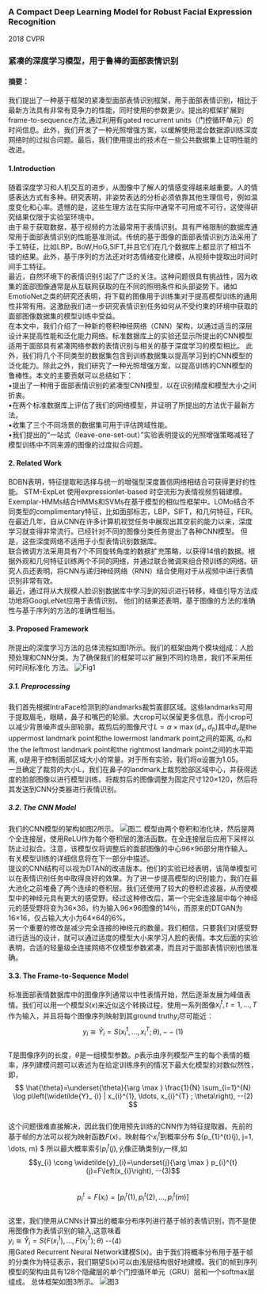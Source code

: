 ### A Compact Deep Learning Model for Robust Facial Expression Recognition
2018 CVPR  
### 紧凑的深度学习模型，用于鲁棒的面部表情识别   
#### 摘要：
我们提出了一种基于框架的紧凑型面部表情识别框架，用于面部表情识别，相比于最新方法具有非常有竞争力的性能，同时使用的参数更少。提出的框架扩展到frame-to-sequence方法,通过利用有gated recurrent units（门控循环单元）的时间信息。此外，我们开发了一种光照增强方案，以缓解使用混合数据源训练深度网络时的过拟合问题。最后，我们使用提出的技术在一些公共数据集上证明性能的改进。  
#### 1.Introduction  
随着深度学习和人机交互的进步，从图像中了解人的情感变得越来越重要。人的情感表达方式有多种。研究表明，非姿势表达的分析必须依靠其他生理信号，例如温度变化和心率。遗憾的是，这些生理方法在实际中通常不可用或不可行，这使得研究结果仅限于实验室环境中。  
由于易于获取数据，基于视频的方法最常用于表情识别。具有严格限制的数据库通常用于面部表情识别的性能基准测试。传统的基于图像的面部表情识别方法采用了手工特征，比如LBP，BoW,HoG,SIFT,并且它们在几个数据库上都显示了相当不错的结果。此外，基于序列的方法还对时态情绪变化建模，从视频中提取出时间时间手工特征。   
最近，自然环境下的表情识别引起了广泛的关注。这种问题很具有挑战性，因为收集的面部图像通常是从互联网获取的在不同的照明条件和头部姿势下。诸如EmotioNet之类的研究还表明，将下载的图像用于训练集对于提高模型训练的通用性非常有用。这激励我们进一步研究表情识别任务如何从不受约束的环境中获取的面部图像数据集的模型训练中受益。  
在本文中，我们介绍了一种新的卷积神经网络（CNN）架构，以通过适当的深层设计来提高性能和泛化能力网络。标准数据库上的实验还显示所提出的CNN模型适用于面部具有紧凑网络参数的表情识别与相关的基于深度学习的模型相比。 此外，我们将几个不同类型的数据集包含到训练数据集以提高学习到的CNN模型的泛化能力。除此之外，我们研究了一种光照增强方案，以提高训练的CNN模型的鲁棒性。本文的主要贡献可以总结如下：  
•提出了一种用于面部表情识别的紧凑型CNN模型，以在识别精度和模型大小之间折衷。  
•在两个标准数据库上评估了我们的网络模型，并证明了所提出的方法优于最新方法。  
•收集了三个不同场景的数据集可用于评估跨域性能。  
•我们提出的“一站式（leave-one-set-out）”实验表明提议的光照增强策略减轻了模型训练中不同来源的图像的过度拟合问题。  
#### 2. Related Work  
BDBN表明，特征提取和选择与统一的增强型深度置信网络相结合可获得更好的性能。 STM-ExpLet 使用expressionlet-based 时空流形为表情视频剪辑建模。Exemplar-HMMs结合HMMs和SVMs在基于模型的相似性框架中。LOMo结合不同类型的complimentary特征，比如面部标志，LBP，SIFT，和几何特征，FER。  
在最近几年，自从CNN在许多计算机视觉任务中展现出其空前的能力以来，深度学习就变得非常流行。已经针对不同的图像分类任务提出了各种CNN模型。 但是，这些深度网络不适用于小型表情识别数据库。  
联合微调方法采用具有7个不同旋转角度的数据扩充策略，以获得14倍的数据。根据外观和几何特征训练两个不同的网络，并通过联合微调来组合预训练的网络。研究人员还表明，将CNN与递归神经网络（RNN）结合使用对于从视频中进行表情识别非常有效。  
最近，通过将从大规模人脸识别数据库中学习到的知识进行转移，峰值引导方法成功地将GoogLeNet应用于表情识别。 他们的结果还表明，基于图像的方法的准确性与基于序列的方法的准确性相当。  
#### 3. Proposed Framework   
所提出的深度学习方法的总体流程如图1所示。我们的框架由两个模块组成：人脸预处理和CNN分类。为了确保我们的框架可以扩展到不同的场景，我们不采用任何时间标准化
方法。  ![Fig1](https://github.com/David-on-Code/Facial-expression-recognizition/blob/master/Compact_DL_FER/Fig1.png)  
##### 3.1. Preprocessing   
我们首先根据IntraFace检测到的landmarks裁剪面部区域。这些landmarks可用于提取眉毛，眼睛，鼻子和嘴巴的轮廓。大crop可以保留更多信息，而小crop可以减少背景噪声或头部轮廓。裁剪后的图像尺寸$L=\alpha \times \max \left(d_{v}, d_{h}\right)$其中$d_{v}$是the uppermost landmark point和the lowermost landmark point之间的距离, $d_{h}$和the the leftmost landmark point和the rightmost landmark point之间的水平距离, α是用于控制面部区域大小的常量。对于所有实验，我们将α设置为1.05。  
一旦确定了裁剪的大小L，我们在鼻子的landmark上裁剪脸部区域中心，并获得适度的脸部图像以进行模型训练。将裁剪后的图像调整为固定尺寸120×120，然后将其发送到CNN分类器进行表情识别。  
##### 3.2. The CNN Model   
我们的CNN模型的架构如图2所示。 ![图二](https://github.com/David-on-Code/Facial-expression-recognizition/blob/master/Compact_DL_FER/Fig2.png) 模型由两个卷积和池化块，然后是两个全连接层，使用ReLU作为每个卷积层的激活函数。在全连接层后应用下采样以防止过拟合。注意，该模型仅将调整后的面部图像的中心96×96部分用作输入。有关模型训练的详细信息将在下一部分中描述。  
提议的CNN结构可以视为DTAN的改进版本。他们的实验已经表明，该简单模型可以在表情识别任务中取得良好的效果。为了进一步提高模型的识别能力，我们在最大池化之前堆叠了两个连续的卷积层。我们还使用了较大的卷积滤波器，从而使模型中的神经元具有更大的感受野。经过这种修改后，第一个完全连接层中每个神经元的感受野将变为36×36，约为输入96×96图像的14％，而原来的DTGAN为16×16，仅占输入大小为64×64的6%。  
另一个重要的修改是减少完全连接的神经元的数量。我们相信，只要我们对感受野进行适当的设计，就可以通过适度的模型大小来学习人脸的表情。本文后面的实验表明，合适的轻量级全连接网络不仅模型参数紧凑，而且对于面部表情识别也很准确。  
#### 3.3. The Frame-to-Sequence Model  
标准面部表情数据库中的图像序列通常以中性表情开始，然后逐渐发展为峰值表情。我们可以用一个模型$S(x)$来近似这个转换过程，使用一系列图像$x_{i}^{t}, t=1, \ldots, T$作为输入，并且将每个图像序列映射到其ground truth$y_{i}$尽可能近：
$$
y_{i} \cong \widetilde{Y}_ {i}=S\left(x_{i}^{1}, \ldots, x_{i}^{T} ; \theta\right), --(1)
$$   
T是图像序列的长度，$\theta$是一组模型参数。$p$表示由序列模型产生的每个表情的概率，序列建模问题可以表述为在给定训练序列的情况下最大化模型的对数似然性，即，  
 $$
\hat{\theta}=\underset{\theta}{\arg \max } \frac{1}{N} \sum_{i=1}^{N} \log p\left(\widetilde{Y}_ {i} | x_{i}^{1}, \ldots, x_{i}^{T} ; \theta\right), --(2)
$$  
这个问题很难直接解决，因此我们使用预先训练的CNN作为特征提取器。先前的基于帧的方法可以视为映射函数$F(x)$，映射每个$x_{i}^{t}$到概率分布 
$\{p_{1}^{t}(j), j=1, \dots, m\} $
所以最大概率索引$p_{i}^{t}(j), \widetilde{y}_ {i}$像正确类别$y_{i}$一样,如  
$$y_{i} \cong \widetilde{y}_{i}=\underset{j}{\arg \max } p_{i}^{t}(j)=F\left(x_{i}\right), --(3)$$  
$$p_{i}^{t}=F\left(x_{i}\right)=\left[p_{i}^{t}(1), p_{i}^{t}(2), \ldots, p_{i}^{t}(m)\right]$$  
这里，我们使用从CNNs计算出的概率分布序列进行基于帧的表情识别，而不是使用图像作为表情识别的输入,这意味着  
$y_{i} \cong \widetilde{Y}_ {i}=S\left(F\left(x_{i}^{1}\right), \ldots, F\left(x_{i}^{T}\right) ; \theta\right)$ --(4)  
用Gated Recurrent Neural Network建模S(x)。由于我们将概率分布用于基于帧的分类作为特征表示，我们期望S(x)可以由浅层结构很好地建模。我们的帧到序列模型的架构由具有128个隐藏层的单个门控循环单元（GRU）层和一个softmax层组成。 总体框架如图3所示。
![图3](https://github.com/David-on-Code/Facial-expression-recognizition/blob/master/Compact_DL_FER/Fig3.png)




